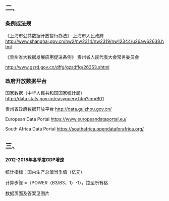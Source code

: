 ## 二、
### 条例或法规
《上海市公共数据开放暂行办法》 上海市人民政府
http://www.shanghai.gov.cn/nw2/nw2314/nw2319/nw12344/u26aw62638.html

《贵州省大数据发展应用促进条例》 贵州省人民代表大会常务委员会

http://www.gzrd.gov.cn/dffg/gzsdffg/26353.shtml
### 政府开放数据平台
国家数据（中华人民共和国国家统计局） http://data.stats.gov.cn/easyquery.htm?cn=B01

贵州省政府数据开放平台              http://data.guizhou.gov.cn/

European Data Portal              https://www.europeandataportal.eu/

South Africa Data Portal          https://southafrica.opendataforafrica.org/

## 三、
#### 2012-2018年各季度GDP增速
统计指标：国内生产总值当季值（亿元）

计算步骤 =（POWER（B3/B3，1）-1），拉至所有格

数据页面及答案见图片
